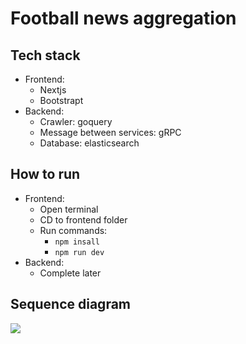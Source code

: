 # Football news aggregation
## Tech stack
- Frontend: 
  - Nextjs
  - Bootstrapt
- Backend: 
  - Crawler: goquery
  - Message between services: gRPC
  - Database: elasticsearch
## How to run
- Frontend: 
  - Open terminal
  - CD to frontend folder
  - Run commands:
    - `npm insall`
    - `npm run dev`
- Backend: 
  - Complete later 

## Sequence diagram
[![](https://mermaid.ink/img/pako:eNqVU81ugzAMfhUr17UvwKGXdtppO6zajYuXmBaJJCwxRVXVd58hsLaDaiun4Pj78Yc5Ke0NqUxF-mrIadqUuAtocwfyrKuSHC9Xq6cthQOFDF6IwSLrPZSu8KkLNZcHZILUlIrp3EE3yPiJkebBhmbhI2gpDMtR_PUB4U452Z_i7mhW3tfwLK9HsKVrmFL5dpp1wLbqzPQHMOITiuCt0DMFR3wB_YgMmMvNUOhMjrO9Y9uTXZquXE4IZv3fi70ffwGO2pj8zmpcM5Ezf0by5gXk5WrYEshgQxUeQfKgFiJp70wE7W2NgQywB96T1DuZnvgqj3HPxjQ-atN5SstSB78LFOMj488t3ZTnzvi_F_B2_x63M93Ff1uRL6EWylKwWBr5TU9dOVeSpKVcZXI0VGBTca5yd5ZWbNhvj06rjENDC9X0SQ5_tcoKrCKdvwEggEjx?type=png)](https://mermaid.live/edit#pako:eNqVU81ugzAMfhUr17UvwKGXdtppO6zajYuXmBaJJCwxRVXVd58hsLaDaiun4Pj78Yc5Ke0NqUxF-mrIadqUuAtocwfyrKuSHC9Xq6cthQOFDF6IwSLrPZSu8KkLNZcHZILUlIrp3EE3yPiJkebBhmbhI2gpDMtR_PUB4U452Z_i7mhW3tfwLK9HsKVrmFL5dpp1wLbqzPQHMOITiuCt0DMFR3wB_YgMmMvNUOhMjrO9Y9uTXZquXE4IZv3fi70ffwGO2pj8zmpcM5Ezf0by5gXk5WrYEshgQxUeQfKgFiJp70wE7W2NgQywB96T1DuZnvgqj3HPxjQ-atN5SstSB78LFOMj488t3ZTnzvi_F_B2_x63M93Ff1uRL6EWylKwWBr5TU9dOVeSpKVcZXI0VGBTca5yd5ZWbNhvj06rjENDC9X0SQ5_tcoKrCKdvwEggEjx)



